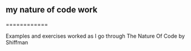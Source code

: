 ## my nature of code work
============

Examples and exercises worked as I go through The Nature Of Code by Shiffman

